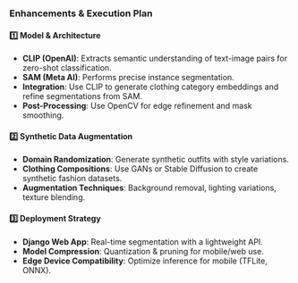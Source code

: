 ### **Enhancements & Execution Plan**  

#### **1️⃣ Model & Architecture**  
- **CLIP (OpenAI)**: Extracts semantic understanding of text-image pairs for zero-shot classification.  
- **SAM (Meta AI)**: Performs precise instance segmentation.  
- **Integration**: Use CLIP to generate clothing category embeddings and refine segmentations from SAM.  
- **Post-Processing**: Use OpenCV for edge refinement and mask smoothing.  

#### **2️⃣ Synthetic Data Augmentation**  
- **Domain Randomization**: Generate synthetic outfits with style variations.  
- **Clothing Compositions**: Use GANs or Stable Diffusion to create synthetic fashion datasets.  
- **Augmentation Techniques**: Background removal, lighting variations, texture blending.  

#### **3️⃣ Deployment Strategy**  
- **Django Web App**: Real-time segmentation with a lightweight API.  
- **Model Compression**: Quantization & pruning for mobile/web use.  
- **Edge Device Compatibility**: Optimize inference for mobile (TFLite, ONNX).  
